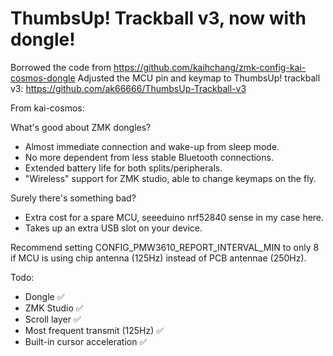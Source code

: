 # ThumbsUp! Trackball v3, now with dongle!

Borrowed the code from https://github.com/kaihchang/zmk-config-kai-cosmos-dongle
Adjusted the MCU pin and keymap to ThumbsUp! trackball v3: https://github.com/ak66666/ThumbsUp-Trackball-v3
 

From kai-cosmos:


What's good about ZMK dongles?<br/>
- Almost immediate connection and wake-up from sleep mode.<br/>
- No more dependent from less stable Bluetooth connections.<br/>
- Extended battery life for both splits/peripherals.<br/>
- "Wireless" support for ZMK studio, able to change keymaps on the fly.<br/>

Surely there's something bad?<br/>
- Extra cost for a spare MCU, seeeduino nrf52840 sense in my case here.<br/>
- Takes up an extra USB slot on your device.

Recommend setting CONFIG_PMW3610_REPORT_INTERVAL_MIN to only 8 if MCU is using chip antenna (125Hz) instead of PCB antennae (250Hz).

Todo:
- Dongle ✅
- ZMK Studio ✅
- Scroll layer ✅
- Most frequent transmit (125Hz) ✅
- Built-in cursor acceleration ✅
